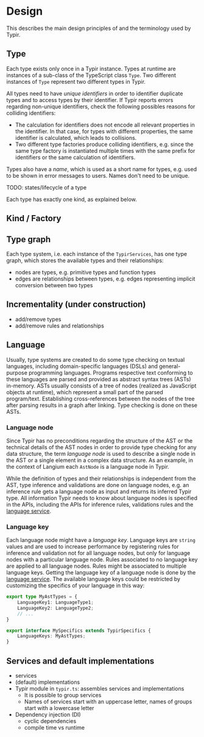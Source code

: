 # Design

This describes the main design principles of and the terminology used by Typir.


## Type

Each type exists only once in a Typir instance. Types at runtime are instances of a sub-class of the TypeScript class `Type`.
Two different instances of `Type` represent two different types in Typir.

All types need to have *unique identifiers* in order to identifier duplicate types and to access types by their identifier.
If Typir reports errors regarding non-unique identifiers, check the following possibles reasons for colliding identifiers:

- The calculation for identifiers does not encode all relevant properties in the identifier. In that case, for types with different properties, the same identifier is calculated, which leads to collisions.
- Two different type factories produce colliding identifiers, e.g. since the same type factory is instantiated multiple times with the same prefix for identifiers or the same calculation of identifiers.

Types also have a *name*, which is used as a short name for types, e.g. used to be shown in error messages to users. Names don't need to be unique.

TODO: states/lifecycle of a type

Each type has exactly one kind, as explained below.


## Kind / Factory


## Type graph

Each type system, i.e. each instance of the `TypirServices`, has one type graph, which stores the available types and their relationships:

- nodes are types, e.g. primitive types and function types
- edges are relationships between types, e.g. edges representing implicit conversion between two types


## Incrementality (under construction)

- add/remove types
- add/remove rules and relationships


## Language

Usually, type systems are created to do some type checking on textual languages, including domain-specific languages (DSLs) and general-purpose programming languages. Programs respective text conforming to these languages are parsed and provided as abstract syntax trees (ASTs) in-memory.
ASTs usually consists of a tree of nodes (realized as JavaScript objects at runtime), which represent a small part of the parsed program/text.
Establishing cross-references between the nodes of the tree after parsing results in a graph after linking.
Type checking is done on these ASTs.

### Language node

Since Typir has no preconditions regarding the structure of the AST or the technical details of the AST nodes in order to provide type checking for any data structure,
the term *language node* is used to describe a single node in the AST or a single element in a complex data structure.
As an example, in the context of Langium each `AstNode` is a language node in Typir.

While the definition of types and their relationships is independent from the AST,
type inference and validations are done on language nodes,
e.g. an inference rule gets a language node as input and returns its inferred Typir type.
All information Typir needs to know about language nodes is specified in the APIs, including the APIs for inference rules, validations rules and the [language service](./services/language.md).

### Language key

Each language node might have a *language key*.
Language keys are `string` values and are used to increase performance by registering rules for inference and validation not for all language nodes,
but only for language nodes with a particular language node.
Rules associated to no language key are applied to all language nodes.
Rules might be associated to multiple language keys.
Getting the language key of a language node is done by the [language service](./services/language.md).
The available language keys could be restricted by customizing the specifics of your language in this way:

```typescript
export type MyAstTypes = {
    LanguageKey1: LanguageType1;
    LanguageKey2: LanguageType2;
    // ...
}

export interface MySpecifics extends TypirSpecifics {
    LanguageKeys: MyAstTypes;
}
```


## Services and default implementations

- services
- (default) implementations
- Typir module in `typir.ts`: assembles services and implementations
  - It is possible to group services
  - Names of services start with an uppercase letter, names of groups start with a lowercase letter
- Dependency injection (DI)
  - cyclic dependencies
  - compile time vs runtime
